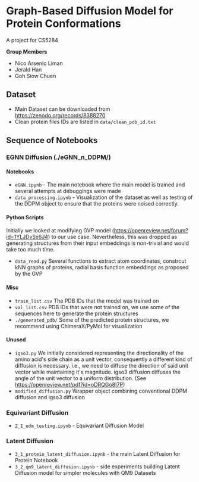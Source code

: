 # Graph-Based Diffusion Model for Protein Conformations
A project for CS5284

**Group Members**
- Nico Arsenio Liman
- Jerald Han
- Goh Siow Chuen

## Dataset
- Main Dataset can be downloaded from https://zenodo.org/records/8388270
- Clean protein files IDs are listed in `data/clean_pdb_id.txt`

## Sequence of Notebooks
### EGNN Diffusion (./eGNN_n_DDPM/)
#### Notebooks
- `eGNN.ipynb` - The main notebook where the main model is trained and several attempts at debuggings were made
- `data_processing.ipynb` - Visualization of the dataset as well as testing of the DDPM object to ensure that the proteins were noised correctly.
#### Python Scripts
Initially we looked at modifying GVP model (https://openreview.net/forum?id=1YLJDvSx6J4) to our use case. Nevertheless, this was dropped as generating structures from their input embeddings is non-trivial and would take too much time. 
- `data_read.py` Several functions to extract atom coordinates, constrcut kNN graphs of proteins, radial basis function embeddings as proposed by the GVP
#### Misc
- `train_list.csv` The PDB IDs that the model was trained on
- `val_list.csv` PDB IDs that were not trained on, we use some of the sequences here to generate the protein structures
- `./generated_pdb/` Some of the predicted protein structures, we recommend using ChimeraX/PyMol for visualization
####  Unused
- `igso3.py` We initially considered representing the directionality of the amino acid's side chain as a unit vector, consequently a different kind of diffusion is necessary. i.e., we need to diffuse the direction of said unit vector while maintaining it's magnitude. igso3 diffusion diffuses the angle of the unit vector to a uniform distribution. (See https://openreview.net/pdf?id=oDRQGo8I7P)
-  `modified_diffusion.py` Wrapper object combining conventional DDPM diffusion and igso3 diffusion
### Equivariant Diffusion
- `2_1_edm_testing.ipynb` - Equivariant Diffusion Model

### Latent Diffusion 
- `3_1_protein_latent_diffusion.ipynb` - the main Latent Diffusion for Protein Notebook
- `3_2_qm9_latent_diffusion.ipynb` - side experiments building Latent Diffusion model for simpler molecules with QM9 Datasets
